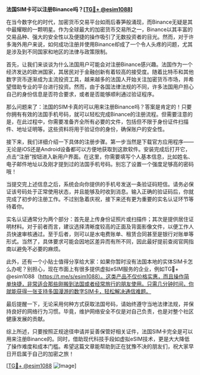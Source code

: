 **法国SIM卡可以注册Binance吗？[[TG💪+ @esim1088](https://t.me/s/esim1088)]**

在当今数字化的时代，加密货币交易平台如雨后春笋般涌现，而Binance无疑是其中最耀眼的一颗明星。作为全球最大的加密货币交易所之一，Binance以其丰富的交易品种、强大的安全性以及便捷的操作吸引了无数投资者的目光。然而，对于许多海外用户来说，如何成功注册并使用Binance却成了一个令人头疼的问题，尤其是涉及到不同国家和地区的法律与政策限制。

首先，让我们来谈谈为什么法国用户可能会对注册Binance感兴趣。法国作为一个经济发达的欧洲国家，其居民对于金融创新有着较高的接受度。随着比特币和其他数字货币逐渐成为主流投资工具，越来越多的法国人开始关注加密货币市场，并希望借助专业的平台进行投资。然而，由于各国法律法规的不同，许多法国用户担心自己的身份信息是否符合要求，或者是否能够顺利通过验证程序。

那么问题来了：法国的SIM卡真的可以用来注册Binance吗？答案是肯定的！只要你拥有有效的法国手机号码，就可以轻松完成Binance的注册流程。但需要注意的是，在此过程中，你需要准备齐全所有必要的文件，包括但不限于身份证件扫描件、地址证明等。这些资料将用于验证你的身份，确保账户的安全性。

接下来，我们详细介绍一下具体的注册步骤。第一步当然是下载官方应用程序——无论是iOS还是Android设备都可以方便地获取到这款软件。安装完成后打开它，点击“注册”按钮进入新用户界面。在这里，你需要填写个人基本信息，比如姓名、电子邮件地址以及刚才提到过的法国手机号码。别忘了设置一个强度足够高的密码哦！

当提交完上述信息之后，系统会向你提供的手机号发送一条验证码短信。请务必保证该号码处于正常使用状态，并且能够及时收到消息。输入正确的验证码后，你就完成了初步的注册工作。不过别急着庆祝，接下来还有更为重要的实名认证环节等待着你。

实名认证通常分为两个部分：首先是上传身份证照片或扫描件；其次是提供居住证明材料。对于前者而言，建议选择清晰度较高的正面及背面影像文件，以便工作人员快速审核通过。至于后者，则可以是水电费账单、租赁合同甚至是银行对账单等形式。当然了，具体要求可能会因地区差异而有所不同，因此最好提前查阅官网指南以避免不必要的麻烦。

此外，还有一个小贴士值得分享给大家：如果你暂时没有法国本地的实体SIM卡怎么办呢？别担心，现在市面上有很多提供虚拟eSIM服务的企业，例如TG💪+ @esim1088（https://t.me/s/esim1088）。这类产品不仅价格实惠，而且操作简单快捷，非常适合那些刚搬到法国或者经常旅行的朋友使用。只需几分钟时间，你就能获得一张支持多国漫游的数字SIM卡，轻松解决通信难题。

最后提醒一下，无论采用何种方式获取法国号码，请始终遵守当地法律法规，并保持良好的网络行为习惯。毕竟，维护网络安全不仅是对自己负责，也是对整个社区健康发展的贡献。

综上所述，只要按照正规途径申请并妥善保管好相关证件，法国SIM卡完全是可以用来注册Binance的。同时，借助现代科技手段如虚拟eSIM技术，更是大大降低了操作难度和成本门槛。希望这篇文章能帮助到正在犹豫不决的朋友们，祝大家早日开启属于自己的加密之旅！

[[TG💪+ @esim1088](https://t.me/s/esim1088) ![Image](https://i.postimg.cc/4NQfJmqS/Snipaste-2025-05-13-00-14-12.png)]